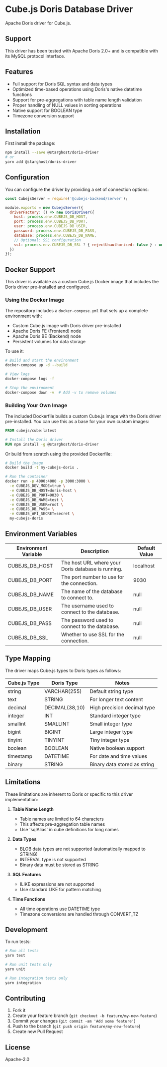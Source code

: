 # Cube.js Doris Database Driver

Apache Doris driver for Cube.js.

## Support

This driver has been tested with Apache Doris 2.0+ and is compatible with its MySQL protocol interface.

## Features

- Full support for Doris SQL syntax and data types
- Optimized time-based operations using Doris's native datetime functions
- Support for pre-aggregations with table name length validation
- Proper handling of NULL values in sorting operations
- Native support for BOOLEAN type
- Timezone conversion support

## Installation

First install the package:

```bash
npm install --save @starghost/doris-driver
# or
yarn add @starghost/doris-driver
```

## Configuration

You can configure the driver by providing a set of connection options:

```javascript
const CubejsServer = require('@cubejs-backend/server');

module.exports = new CubejsServer({
  driverFactory: () => new DorisDriver({
    host: process.env.CUBEJS_DB_HOST,
    port: process.env.CUBEJS_DB_PORT,
    user: process.env.CUBEJS_DB_USER,
    password: process.env.CUBEJS_DB_PASS,
    database: process.env.CUBEJS_DB_NAME,
    // Optional: SSL configuration
    ssl: process.env.CUBEJS_DB_SSL ? { rejectUnauthorized: false } : undefined,
  })
});
```

## Docker Support

This driver is available as a custom Cube.js Docker image that includes the Doris driver pre-installed and configured.

### Using the Docker Image

The repository includes a `docker-compose.yml` that sets up a complete environment with:
- Custom Cube.js image with Doris driver pre-installed
- Apache Doris FE (Frontend) node
- Apache Doris BE (Backend) node
- Persistent volumes for data storage

To use it:

```bash
# Build and start the environment
docker-compose up -d --build

# View logs
docker-compose logs -f

# Stop the environment
docker-compose down -v  # Add -v to remove volumes
```

### Building Your Own Image

The included Dockerfile builds a custom Cube.js image with the Doris driver pre-installed. You can use this as a base for your own custom images:

```dockerfile
FROM cubejs/cube:latest

# Install the Doris driver
RUN npm install -g @starghost/doris-driver
```

Or build from scratch using the provided Dockerfile:

```bash
# Build the image
docker build -t my-cubejs-doris .

# Run the container
docker run -p 4000:4000 -p 3000:3000 \
  -e CUBEJS_DEV_MODE=true \
  -e CUBEJS_DB_HOST=doris-host \
  -e CUBEJS_DB_PORT=9030 \
  -e CUBEJS_DB_NAME=test \
  -e CUBEJS_DB_USER=root \
  -e CUBEJS_DB_PASS= \
  -e CUBEJS_API_SECRET=secret \
  my-cubejs-doris
```

## Environment Variables

| Environment Variable | Description                                                                           | Default Value |
|--------------------|---------------------------------------------------------------------------------------|---------------|
| CUBEJS_DB_HOST     | The host URL where your Doris database is running.                                    | localhost     |
| CUBEJS_DB_PORT     | The port number to use for the connection.                                            | 9030          |
| CUBEJS_DB_NAME     | The name of the database to connect to.                                               | null          |
| CUBEJS_DB_USER     | The username used to connect to the database.                                         | null          |
| CUBEJS_DB_PASS     | The password used to connect to the database.                                         | null          |
| CUBEJS_DB_SSL      | Whether to use SSL for the connection.                                                | null          |

## Type Mapping

The driver maps Cube.js types to Doris types as follows:

| Cube.js Type | Doris Type     | Notes                                    |
|--------------|----------------|------------------------------------------|
| string       | VARCHAR(255)   | Default string type                      |
| text         | STRING         | For longer text content                  |
| decimal      | DECIMAL(38,10) | High precision decimal type              |
| integer      | INT           | Standard integer type                    |
| smallint     | SMALLINT      | Small integer type                       |
| bigint       | BIGINT        | Large integer type                       |
| tinyint      | TINYINT       | Tiny integer type                        |
| boolean      | BOOLEAN       | Native boolean support                   |
| timestamp    | DATETIME      | For date and time values                 |
| binary       | STRING        | Binary data stored as string             |

## Limitations

These limitations are inherent to Doris or specific to this driver implementation:

1. **Table Name Length**
   - Table names are limited to 64 characters
   - This affects pre-aggregation table names
   - Use 'sqlAlias' in cube definitions for long names

2. **Data Types**
   - BLOB data types are not supported (automatically mapped to STRING)
   - INTERVAL type is not supported
   - Binary data must be stored as STRING

3. **SQL Features**
   - ILIKE expressions are not supported
   - Use standard LIKE for pattern matching

4. **Time Functions**
   - All time operations use DATETIME type
   - Timezone conversions are handled through CONVERT_TZ

## Development

To run tests:

```bash
# Run all tests
yarn test

# Run unit tests only
yarn unit

# Run integration tests only
yarn integration
```

## Contributing

1. Fork it
2. Create your feature branch (`git checkout -b feature/my-new-feature`)
3. Commit your changes (`git commit -am 'Add some feature'`)
4. Push to the branch (`git push origin feature/my-new-feature`)
5. Create new Pull Request

## License

Apache-2.0